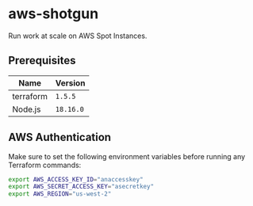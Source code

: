 # aws-shotgun

Run work at scale on AWS Spot Instances.

## Prerequisites

| Name      | Version   |
| --------- | --------- |
| terraform | `1.5.5`   |
| Node.js   | `18.16.0` |

## AWS Authentication

Make sure to set the following environment variables before running any
Terraform commands:

```bash
export AWS_ACCESS_KEY_ID="anaccesskey"
export AWS_SECRET_ACCESS_KEY="asecretkey"
export AWS_REGION="us-west-2"
```
